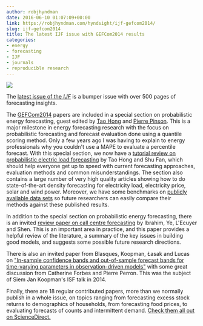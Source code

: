```yaml
---
author: robjhyndman
date: 2016-06-10 01:07:09+00:00
link: https://robjhyndman.com/hyndsight/ijf-gefcom2014/
slug: ijf-gefcom2014
title: The latest IJF issue with GEFCom2014 results
categories:
- energy
- forecasting
- IJF
- journals
- reproducible research
---
```


[![](https://origin-ars.els-cdn.com/content/image/1-s2.0-S0169207016X00027-cov150h.gif)](http://www.sciencedirect.com/science/journal/01692070/32/3)

The [latest issue of the _IJF_](http://www.sciencedirect.com/science/journal/01692070/32/3) is a bumper issue with over 500 pages of forecasting insights.

The [GEFCom2014](https://robjhyndman.com/hyndsight/gefcom-2014/) papers are included in a special section on probabilistic energy forecasting, guest edited by [Tao Hong](http://www.drhongtao.com/) and [Pierre Pinson](http://pierrepinson.com/). This is a major milestone in energy forecasting research with the focus on probabilistic forecasting and forecast evaluation done using a quantile scoring method. Only a few years ago I was having to explain to energy professionals why you couldn't use a MAPE to evaluate a percentile forecast. With this special section, we now have a [tutorial review on probabilistic electric load forecasting](http://dx.doi.org/10.1016/j.ijforecast.2015.11.011) by Tao Hong and Shu Fan, which should help everyone get up to speed with current forecasting approaches, evaluation methods and common misunderstandings. The section also contains a large number of very high quality articles showing how to do state-of-the-art density forecasting for electricity load, electricity price, solar and wind power. Moreover, we have some benchmarks on [publicly available data sets](https://www.dropbox.com/s/mqftg79cmx85ymb/mmc1.zip?dl=0) so future researchers can easily compare their methods against these published results.

In addition to the special section on probabilistic energy forecasting, there is an invited [review paper on call centre forecasting](http://dx.doi.org/10.1016/j.ijforecast.2015.11.012) by Ibrahim, Ye, L'Ecuyer and Shen. This is an important area in practice, and this paper provides a helpful review of the literature, a summary of the key issues in building good models, and suggests some possible future research directions.

There is also an invited paper from Blasques, Koopman, Łasak and Lucas on ["In-sample confidence bands and out-of-sample forecast bands for time-varying parameters in observation-driven models"](http://dx.doi.org/10.1016/j.ijforecast.2015.11.018) with some great discussion from Catherine Forbes and Pierre Perron. This was the subject of Siem Jan Koopman's ISF talk in 2014.

Finally, there are 18 regular contributed papers, more than we normally publish in a whole issue, on topics ranging from forecasting excess stock returns to demographics of households, from forecasting food prices, to evaluating forecasts of counts and intermittent demand. [Check them all out on ScienceDirect.](http://www.sciencedirect.com/science/journal/01692070/32/3)
